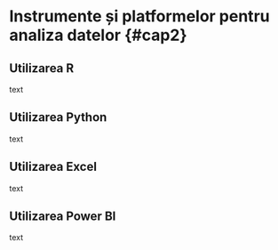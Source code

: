 # Instrumente și platformelor pentru analiza datelor {#cap2}

## Utilizarea R

text

## Utilizarea Python

text

## Utilizarea Excel

text

## Utilizarea Power BI

text
